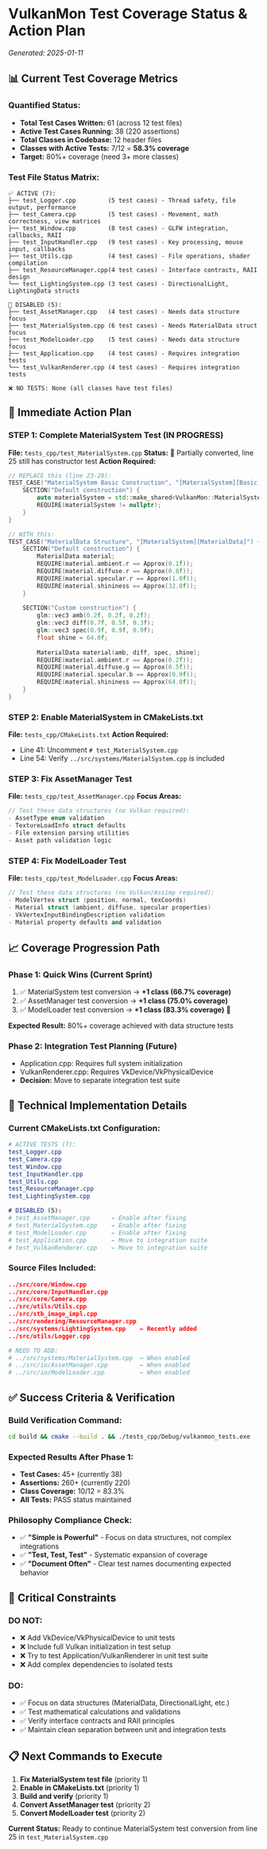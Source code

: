 # VulkanMon Test Coverage Status & Action Plan
*Generated: 2025-01-11*

## 📊 **Current Test Coverage Metrics**

### **Quantified Status:**
- **Total Test Cases Written:** 61 (across 12 test files)
- **Active Test Cases Running:** 38 (220 assertions)
- **Total Classes in Codebase:** 12 header files
- **Classes with Active Tests:** 7/12 = **58.3% coverage**
- **Target:** 80%+ coverage (need 3+ more classes)

### **Test File Status Matrix:**
```
✅ ACTIVE (7):
├── test_Logger.cpp         (5 test cases) - Thread safety, file output, performance
├── test_Camera.cpp         (5 test cases) - Movement, math correctness, view matrices
├── test_Window.cpp         (8 test cases) - GLFW integration, callbacks, RAII
├── test_InputHandler.cpp   (9 test cases) - Key processing, mouse input, callbacks
├── test_Utils.cpp          (4 test cases) - File operations, shader compilation
├── test_ResourceManager.cpp(4 test cases) - Interface contracts, RAII design
└── test_LightingSystem.cpp (3 test cases) - DirectionalLight, LightingData structs

🚧 DISABLED (5):
├── test_AssetManager.cpp   (4 test cases) - Needs data structure focus
├── test_MaterialSystem.cpp (6 test cases) - Needs MaterialData struct focus
├── test_ModelLoader.cpp    (5 test cases) - Needs data structure focus
├── test_Application.cpp    (4 test cases) - Requires integration tests
└── test_VulkanRenderer.cpp (4 test cases) - Requires integration tests

❌ NO TESTS: None (all classes have test files)
```

## 🎯 **Immediate Action Plan**

### **STEP 1: Complete MaterialSystem Test (IN PROGRESS)**
**File:** `tests_cpp/test_MaterialSystem.cpp`
**Status:** 🚧 Partially converted, line 25 still has constructor test
**Action Required:**
```cpp
// REPLACE this (line 23-28):
TEST_CASE("MaterialSystem Basic Construction", "[MaterialSystem][Basic]") {
    SECTION("Default construction") {
        auto materialSystem = std::make_shared<VulkanMon::MaterialSystem>();
        REQUIRE(materialSystem != nullptr);
    }
}

// WITH this:
TEST_CASE("MaterialData Structure", "[MaterialSystem][MaterialData]") {
    SECTION("Default construction") {
        MaterialData material;
        REQUIRE(material.ambient.r == Approx(0.1f));
        REQUIRE(material.diffuse.r == Approx(0.8f));
        REQUIRE(material.specular.r == Approx(1.0f));
        REQUIRE(material.shininess == Approx(32.0f));
    }
    
    SECTION("Custom construction") {
        glm::vec3 amb(0.2f, 0.2f, 0.2f);
        glm::vec3 diff(0.7f, 0.5f, 0.3f);
        glm::vec3 spec(0.9f, 0.9f, 0.9f);
        float shine = 64.0f;
        
        MaterialData material(amb, diff, spec, shine);
        REQUIRE(material.ambient.r == Approx(0.2f));
        REQUIRE(material.diffuse.g == Approx(0.5f));
        REQUIRE(material.specular.b == Approx(0.9f));
        REQUIRE(material.shininess == Approx(64.0f));
    }
}
```

### **STEP 2: Enable MaterialSystem in CMakeLists.txt**
**File:** `tests_cpp/CMakeLists.txt`
**Action Required:**
- Line 41: Uncomment `# test_MaterialSystem.cpp`
- Line 54: Verify `../src/systems/MaterialSystem.cpp` is included

### **STEP 3: Fix AssetManager Test**
**File:** `tests_cpp/test_AssetManager.cpp`
**Focus Areas:**
```cpp
// Test these data structures (no Vulkan required):
- AssetType enum validation
- TextureLoadInfo struct defaults
- File extension parsing utilities
- Asset path validation logic
```

### **STEP 4: Fix ModelLoader Test**
**File:** `tests_cpp/test_ModelLoader.cpp`
**Focus Areas:**
```cpp
// Test these data structures (no Vulkan/Assimp required):
- ModelVertex struct (position, normal, texCoords)
- Material struct (ambient, diffuse, specular properties)
- VkVertexInputBindingDescription validation
- Material property defaults and validation
```

## 📈 **Coverage Progression Path**

### **Phase 1: Quick Wins (Current Sprint)**
1. ✅ MaterialSystem test conversion → **+1 class (66.7% coverage)**
2. ✅ AssetManager test conversion → **+1 class (75.0% coverage)**  
3. ✅ ModelLoader test conversion → **+1 class (83.3% coverage)** 🎯

**Expected Result:** 80%+ coverage achieved with data structure tests

### **Phase 2: Integration Test Planning (Future)**
- Application.cpp: Requires full system initialization
- VulkanRenderer.cpp: Requires VkDevice/VkPhysicalDevice
- **Decision:** Move to separate integration test suite

## 🔧 **Technical Implementation Details**

### **Current CMakeLists.txt Configuration:**
```cmake
# ACTIVE TESTS (7):
test_Logger.cpp
test_Camera.cpp  
test_Window.cpp
test_InputHandler.cpp
test_Utils.cpp
test_ResourceManager.cpp
test_LightingSystem.cpp

# DISABLED (5):
# test_AssetManager.cpp      ← Enable after fixing
# test_MaterialSystem.cpp    ← Enable after fixing  
# test_ModelLoader.cpp       ← Enable after fixing
# test_Application.cpp       ← Move to integration suite
# test_VulkanRenderer.cpp    ← Move to integration suite
```

### **Source Files Included:**
```cmake
../src/core/Window.cpp
../src/core/InputHandler.cpp
../src/core/Camera.cpp
../src/utils/Utils.cpp
../src/stb_image_impl.cpp
../src/rendering/ResourceManager.cpp
../src/systems/LightingSystem.cpp    ← Recently added
../src/utils/Logger.cpp

# NEED TO ADD:
# ../src/systems/MaterialSystem.cpp  ← When enabled
# ../src/io/AssetManager.cpp         ← When enabled  
# ../src/io/ModelLoader.cpp          ← When enabled
```

## ✅ **Success Criteria & Verification**

### **Build Verification Command:**
```bash
cd build && cmake --build . && ./tests_cpp/Debug/vulkanmon_tests.exe
```

### **Expected Results After Phase 1:**
- **Test Cases:** 45+ (currently 38)
- **Assertions:** 260+ (currently 220)
- **Class Coverage:** 10/12 = 83.3%
- **All Tests:** PASS status maintained

### **Philosophy Compliance Check:**
- ✅ **"Simple is Powerful"** - Focus on data structures, not complex integrations
- ✅ **"Test, Test, Test"** - Systematic expansion of coverage
- ✅ **"Document Often"** - Clear test names documenting expected behavior

## 🚫 **Critical Constraints**

### **DO NOT:**
- ❌ Add VkDevice/VkPhysicalDevice to unit tests
- ❌ Include full Vulkan initialization in test setup  
- ❌ Try to test Application/VulkanRenderer in unit test suite
- ❌ Add complex dependencies to isolated tests

### **DO:**
- ✅ Focus on data structures (MaterialData, DirectionalLight, etc.)
- ✅ Test mathematical calculations and validations
- ✅ Verify interface contracts and RAII principles
- ✅ Maintain clean separation between unit and integration tests

## 📋 **Next Commands to Execute**

1. **Fix MaterialSystem test file** (priority 1)
2. **Enable in CMakeLists.txt** (priority 1)
3. **Build and verify** (priority 1)
4. **Convert AssetManager test** (priority 2)
5. **Convert ModelLoader test** (priority 2)

**Current Status:** Ready to continue MaterialSystem test conversion from line 25 in `test_MaterialSystem.cpp`